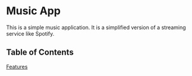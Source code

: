 # Music App

This is a simple music application. It is a simplified version of a streaming service like Spotify.

## Table of Contents  
[Features](#Features)   
